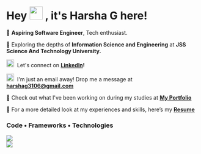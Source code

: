<h1>Hey <img src="https://raw.githubusercontent.com/MartinHeinz/MartinHeinz/master/wave.gif" width="34px"> , it's Harsha G here! </h1>

🚀 **Aspiring Software Engineer**, Tech enthusiast. 

🌱&nbsp;Exploring the depths of **Information Science and Engineering** at **JSS Science And Technology University.** 

<img src="https://skillicons.dev/icons?i=linkedin" width="20px"> &nbsp;Let's connect on **[LinkedIn](https://www.linkedin.com/in/imharshag/)!**

<img src="https://skillicons.dev/icons?i=gmail" width="20px">&nbsp; I'm just an email away! Drop me a message at **harshag3106@gmail.com**

🌟 Check out what I've been working on during my studies at **[My Portfolio](https://harsha-g.vercel.app/)**

📝 For a more detailed look at my experiences and skills, here’s my **[Resume](https://drive.google.com/file/d/1ROsjwARC2YjvSnl07i_c7nCKCXi5NR66/view?usp=sharing)**
<br/> 
<div> 
<h3>Code • Frameworks • Technologies </h3>
<img src="https://skillicons.dev/icons?i=python,c,java,cpp,cs,javascript,html,css,react,dotnet" /><br/> 
<img src="https://skillicons.dev/icons?i=nextjs,bootstrap,mysql,mongodb,vscode,vercel,aws,django,tailwind,azure" /><br/> 
</div> 

<br/> 

